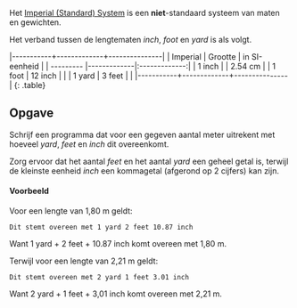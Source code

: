 Het [Imperial (Standard) System](https://nl.wikipedia.org/wiki/Brits-Amerikaans_maatsysteem) is een **niet**-standaard systeem van maten en gewichten.

Het verband tussen de lengtematen *inch*, *foot* en *yard* is als volgt.

|-----------+-------------+---------------|
| Imperial  | Grootte     | in SI-eenheid |
| --------- |-------------|:-------------:|
| 1 inch    |             | 2.54 cm       |
| 1 foot    | 12 inch     |               |
| 1 yard    | 3 feet      |               |
|-----------+-------------+---------------|
{: .table}

## Opgave

Schrijf een programma dat voor een gegeven aantal meter uitrekent met hoeveel *yard*, *feet* en *inch* dit overeenkomt.

Zorg ervoor dat het aantal *feet* en het aantal *yard* een geheel getal is, terwijl de kleinste eenheid *inch* een kommagetal (afgerond op 2 cijfers) kan zijn.

#### Voorbeeld
Voor een lengte van 1,80 m geldt:
```
Dit stemt overeen met 1 yard 2 feet 10.87 inch
```
Want 1 yard + 2 feet + 10.87 inch komt overeen met 1,80 m.

Terwijl voor een lengte van 2,21 m geldt:
```
Dit stemt overeen met 2 yard 1 feet 3.01 inch
```
Want 2 yard + 1 feet + 3,01 inch komt overeen met 2,21 m.
